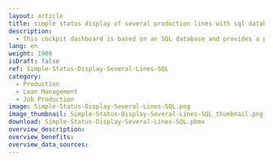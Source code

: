 ```yaml
---
layout: article
title: simple status display of several production lines with sql database connection
description: 
  - This cockpit dashboard is based on an SQL database and provides a practical overview of several production lines. It also shows the individual work steps of each production line, as well as the progress of the individual work steps.
lang: en
weight: 1900
isDraft: false
ref: Simple-Status-Display-Several-Lines-SQL
category:
  - Production
  - Lean Management
  - Job Production
image: Simple-Status-Display-Several-Lines-SQL.png
image_thumbnail: Simple-Status-Display-Several-Lines-SQL_thumbnail.png
download: Simple-Status-Display-Several-Lines-SQL.pbmx
overview_description:
overview_benefits:
overview_data_sources:
---
```

